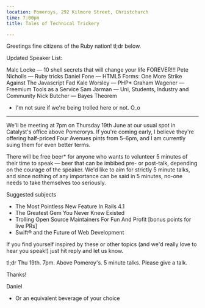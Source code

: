 ```yaml
---
location: Pomeroys, 292 Kilmore Street, Christchurch
time: 7:00pm
title: Tales of Technical Trickery

---
```


Greetings fine citizens of the Ruby nation! tl;dr below.

Updated Speaker List:

Malc Locke — 10 shell secrets that will change your life FOREVER!!!
Pete Nicholls — Ruby tricks
Daniel Fone — HTML5 Forms: One More Strike Against The Javascript Fad
Kale Worsley — PHP*
Graham Wagener — Freemium Tools as a Service
Sam Jarman — Uni, Students, Industry and Community
Nick Butcher — Bayes Theorem

* I'm not sure if we're being trolled here or not. O_o

---

We'll be meeting at 7pm on Thursday 19th June at our usual spot in Catalyst's office above Pomerorys. If you're coming early, I believe they're offering half-priced Four Avenues pints from 5–6pm, and I am currently suing them for even better terms.

There will be free beer* for anyone who wants to volunteer 5 minutes of their time to speak — beer that can be imbibed pre- or post-talk, depending on the courage of the speaker. We'd like to aim for strictly 5 minute talks, and since nothing of any importance can be said in 5 minutes, no-one needs to take themselves too seriously.

Suggested subjects

* The Most Pointless New Feature In Rails 4.1
* The Greatest Gem You Never Knew Existed
* Trolling Open Source Maintainers For Fun And Profit [bonus points for live PRs]
* Swift® and the Future of Web Development

If you find yourself inspired by these or other topics (and we'd really love to hear you speak!) just hit reply and let us know.

tl;dr Thu 19th. 7pm. Above Pomeroy's. 5 minute talks. Please give a talk.

Thanks!

Daniel

* Or an equivalent beverage of your choice
